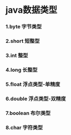 # java数据类型

### 1.byte 字节类型

### 2.short 短整型

### 3.int 整型

### 4.long 长整型

### 5.float 浮点类型-单精度

### 6.double 浮点类型-双精度

### 7.boolean 布尔类型

### 8.char 字符类型